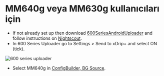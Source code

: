 # MM640g veya MM630g kullanıcıları için

-   If not already set up then download [600SeriesAndroidUploader](https://pazaan.github.io/600SeriesAndroidUploader/) and follow instructions on [Nightscout](https://nightscout.github.io/uploader/setup/?h=uploader#medtronic-600-series-with-uploader).
-   In 600 Series Uploader go to Settings > Send to xDrip+ and select ON (tick).

![600 series uploader](../images/600Uploader.png)

-   Select MM640g in [ConfigBuilder, BG Source](../Configuration/Config-Builder.md#bg-source).


